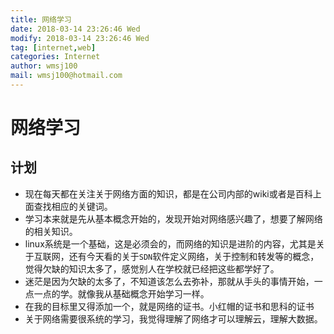 ```yaml
---
title: 网络学习
date: 2018-03-14 23:26:46 Wed
modify: 2018-03-14 23:26:46 Wed
tag: [internet,web]
categories: Internet
author: wmsj100
mail: wmsj100@hotmail.com
---
```


# 网络学习

## 计划
- 现在每天都在关注关于网络方面的知识，都是在公司内部的wiki或者是百科上面查找相应的关键词。
- 学习本来就是先从基本概念开始的，发现开始对网络感兴趣了，想要了解网络的相关知识。
- linux系统是一个基础，这是必须会的，而网络的知识是进阶的内容，尤其是关于互联网，还有今天看的关于`SDN`软件定义网络，关于控制和转发等的概念，觉得欠缺的知识太多了，感觉别人在学校就已经把这些都学好了。
- 迷茫是因为欠缺的太多了，不知道该怎么去弥补，那就从手头的事情开始，一点一点的学。就像我从基础概念开始学习一样。
- 在我的目标里又得添加一个，就是网络的证书。小红帽的证书和思科的证书
- 关于网络需要很系统的学习，我觉得理解了网络才可以理解云，理解大数据。
